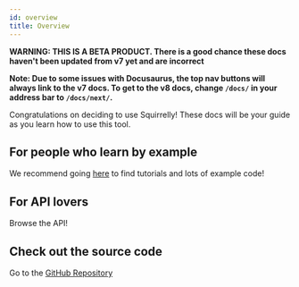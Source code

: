 ```yaml
---
id: overview
title: Overview
---
```


**WARNING: THIS IS A BETA PRODUCT. There is a good chance these docs haven't been updated from v7 yet and are incorrect**

**Note: Due to some issues with Docusaurus, the top nav buttons will always link to the v7 docs. To get to the v8 docs, change `/docs/` in your address bar to `/docs/next/`.**

Congratulations on deciding to use Squirrelly! These docs will be your guide as you learn how to use this tool.

## For people who learn by example

We recommend going [here](first-template) to find tutorials and lots of example code!

## For API lovers

Browse the API!

## Check out the source code

Go to the [GitHub Repository](https://github.com/squirrellyjs/squirrelly)
